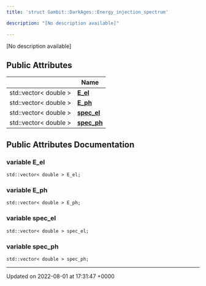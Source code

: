 ```yaml
---
title: 'struct Gambit::DarkAges::Energy_injection_spectrum'

description: "[No description available]"

---
```









[No description available]

## Public Attributes

|                | Name           |
| -------------- | -------------- |
| std::vector< double > | **[E_el](/documentation/code/gambit_sphinxclasses/structgambit_1_1darkages_1_1energy__injection__spectrum/#variable-e-el)**  |
| std::vector< double > | **[E_ph](/documentation/code/gambit_sphinxclasses/structgambit_1_1darkages_1_1energy__injection__spectrum/#variable-e-ph)**  |
| std::vector< double > | **[spec_el](/documentation/code/gambit_sphinxclasses/structgambit_1_1darkages_1_1energy__injection__spectrum/#variable-spec-el)**  |
| std::vector< double > | **[spec_ph](/documentation/code/gambit_sphinxclasses/structgambit_1_1darkages_1_1energy__injection__spectrum/#variable-spec-ph)**  |

## Public Attributes Documentation

### variable E_el

```
std::vector< double > E_el;
```


### variable E_ph

```
std::vector< double > E_ph;
```


### variable spec_el

```
std::vector< double > spec_el;
```


### variable spec_ph

```
std::vector< double > spec_ph;
```


-------------------------------

Updated on 2022-08-01 at 17:31:47 +0000